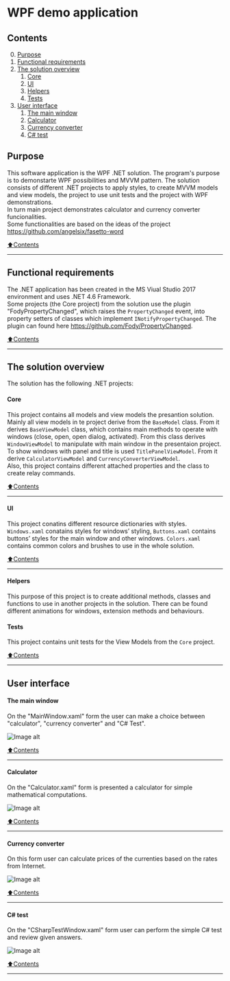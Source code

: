 # WPF demo application

## Contents

0. [Purpose](#Purpose)
1. [Functional requirements](#Functional-requirements)
2. [The solution overview](#The-solution-overview)
    1. [Core](#Core)
    2. [UI](#UI)
    3. [Helpers](#Helpers)
    4. [Tests](#Tests)
3. [User interface](#User-interface)
    1. [The main window](#The-main-window)
    2. [Calculator](#Calculator)
    3. [Currency converter](#Currency-converter)
    4. [C# test](#C-test)
    
## Purpose
This software application  is the WPF .NET solution. The program's purpose is to demonstarte WPF possibilities and MVVM pattern. The solution consists of different .NET projects to apply styles, to create MVVM models and view models, the project to use unit tests and the project with WPF demonstrations.    
In turn main project demonstrates calculator and currency converter funcionalities.    
Some functionalities are based on the ideas of the project https://github.com/angelsix/fasetto-word

[:arrow_up:Contents](#Contents)
___
## Functional requirements

The .NET application has been created in the MS Viual Studio 2017 environment and uses .NET 4.6 Framework.    
Some projects (the Core project) from the solution use the plugin "FodyPropertyChanged", which raises the `PropertyChanged` event, into property setters of classes which implement `INotifyPropertyChanged`. The plugin can found here https://github.com/Fody/PropertyChanged. 

[:arrow_up:Contents](#Contents)
____
## The solution overview

The solution has the following .NET projects:

#### Core

This project contains all models and view models the presantion solution. Mainly all view models in te project derive from the `BaseModel` class. From it derives `BaseViewModel` class, which contains main methods to operate with windows (close, open, open dialog, activated). From this class derives `WindowViewModel` to manipulate with main window in the presentaion project.    
To show windows with panel and title is used `TitlePanelViewModel`. From it derive `CalculatorViewModel` and `CurrencyConverterViewModel`.    
Also, this project contains different attached properties and the class to create relay commands.
    
[:arrow_up:Contents](#Contents)
____

#### UI

This project conatins different resource dictionaries with styles. `Windows.xaml` conatains styles for windows’ styling,  `Buttons.xaml` contains buttons’ styles for the main window and other windows. `Colors.xaml` contains common colors and brushes to use in the whole solution.
    
[:arrow_up:Contents](#Contents)
____

#### Helpers

This purpose of this project is to create additional methods, classes and functions to use in another projects in the solution. There can be found different animations for windows, extension methods and behaviours.

#### Tests

This project contains unit tests for the View Models from the `Core` project.
    
[:arrow_up:Contents](#Contents)
____

## User interface

#### The main window

On the "MainWindow.xaml" form the user can make a choice between "calculator", "currency converter" and "C# Test".  

![Image alt](https://github.com/YuryYuhno/WPF_Presentation/blob/master/Images/Main.png)

[:arrow_up:Contents](#Contents)
____


#### Calculator

On the "Calculator.xaml" form is presented a calculator for simple mathematical computations. 

![Image alt](https://github.com/YuryYuhno/WPF_Presentation/blob/master/Images/Calculator.png)

[:arrow_up:Contents](#Contents)
____

#### Currency converter

On this form user can calculate prices of the currenties based on the rates from Internet.

![Image alt](https://github.com/YuryYuhno/WPF_Presentation/blob/master/Images/CurrencyConverter.png)

[:arrow_up:Contents](#Contents)
____

#### C# test

On the "CSharpTestWindow.xaml" form user can perform the simple C# test and review given answers.

![Image alt](https://github.com/YuryYuhno/WPF_Presentation/blob/master/Images/Test.png)

[:arrow_up:Contents](#Contents)
____

